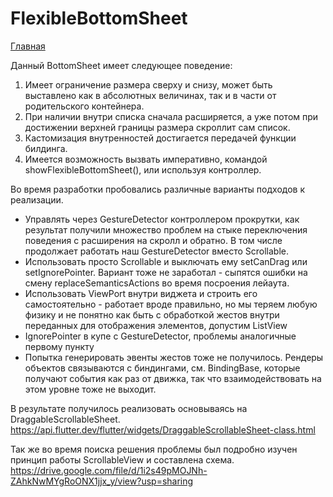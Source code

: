 # FlexibleBottomSheet

[Главная](../main.md)

Данный BottomSheet имеет следующее поведение:

1. Имеет ограничение размера сверху и снизу, может быть выставлено как в абсолютных величинах,
так и в части от родительского контейнера.
2. При наличии внутри списка сначала расширяется, а уже потом при достижении верхней границы
размера скроллит сам список.
3. Кастомизация внутренностей достигается передачей функции билдинга.
4. Имеется возможность вызвать императивно, командой showFlexibleBottomSheet(),
или используя контроллер.

Во время разработки пробовались различные варианты подходов к реализации.

- Управлять через GestureDetector контроллером прокрутки, как результат получили множество проблем
на стыке переключения поведения с расширения на скролл и обратно.
В том числе продолжает работать наш GestureDetector вместо Scrollable.
- Использовать просто Scrollable и выключать ему setCanDrag или setIgnorePointer. Вариант тоже не
заработал - сыпятся ошибки на смену replaceSemanticsActions во время посроения лейаута.
- Использовать ViewPort внутри виджета и строить его самостоятельно - работает вроде правильно,
но мы теряем любую физику и не понятно как быть с обработкой жестов внутри переданных для
отображения элементов, допустим ListView
- IgnorePointer в купе с GestureDetector, проблемы аналогичные первому пункту
- Попытка генерировать эвенты жестов тоже не получилось. Рендеры объектов связываются с биндингами,
см. BindingBase, которые получают события как раз от движка, так что взаимодействовать на
этом уровне тоже не выходит.

В результате получилось реализовать основываясь на DraggableScrollableSheet.
https://api.flutter.dev/flutter/widgets/DraggableScrollableSheet-class.html

Так же во время поиска решения проблемы был подробно изучен принцип работы ScrollableView
и составлена схема.
https://drive.google.com/file/d/1i2s49pMOJNh-ZAhkNwMYgRoONX1jjx_y/view?usp=sharing